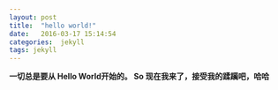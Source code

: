 ```yaml
---
layout: post
title:  "hello world!"
date:   2016-03-17 15:14:54
categories:  jekyll
tags: jekyll 
---
```




**一切总是要从 Hello World开始的。 So 现在我来了，接受我的蹂躏吧，哈哈**
